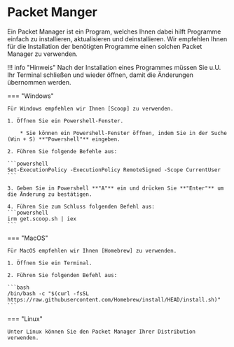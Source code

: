 # Packet Manger

Ein Packet Manager ist ein Program, welches Ihnen dabei hilft Programme einfach zu installieren, aktualisieren und deinstallieren.
Wir empfehlen Ihnen für die Installation der benötigten Programme einen solchen Packet Manager zu verwenden.

!!! info "Hinweis"
    Nach der Installation eines Programmes müssen Sie u.U. Ihr Terminal schließen und wieder öffnen, damit die Änderungen übernommen werden.

=== "Windows"

    Für Windows empfehlen wir Ihnen [Scoop] zu verwenden.

    1. Öffnen Sie ein Powershell-Fenster.

        * Sie können ein Powershell-Fenster öffnen, indem Sie in der Suche (Win + S) **"Powershell"** eingeben.

    2. Führen Sie folgende Befehle aus:

    ```powershell
    Set-ExecutionPolicy -ExecutionPolicy RemoteSigned -Scope CurrentUser
    ```
    
    3. Geben Sie in Powershell **"A"** ein und drücken Sie **"Enter"** um die Änderung zu bestätigen.

    4. Führen Sie zum Schluss folgenden Befehl aus:
    ```powershell
    irm get.scoop.sh | iex
    ```
=== "MacOS"

    Für MacOS empfehlen wir Ihnen [Homebrew] zu verwenden.

    1. Öffnen Sie ein Terminal.

    2. Führen Sie folgenden Befehl aus:

    ```bash
    /bin/bash -c "$(curl -fsSL https://raw.githubusercontent.com/Homebrew/install/HEAD/install.sh)"
    ```

=== "Linux"

    Unter Linux können Sie den Packet Manager Ihrer Distribution verwenden.

[Scoop]: https://scoop.sh/
[Homebrew]: (https://brew.sh/)